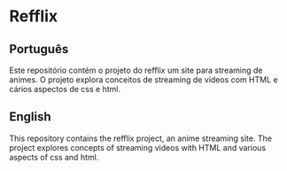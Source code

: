 # Refflix

## Português
Este repositório contém o projeto do refflix um site para streaming de animes. O projeto explora conceitos de streaming de vídeos com HTML e cários aspectos de css e html.

## English
This repository contains the refflix project, an anime streaming site. The project explores concepts of streaming videos with HTML and various aspects of css and html.
